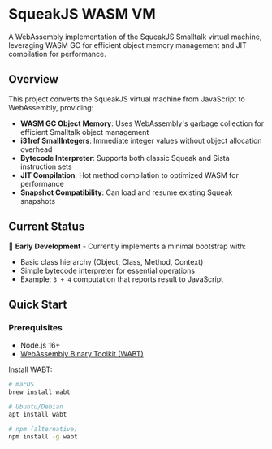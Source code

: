 # SqueakJS WASM VM

A WebAssembly implementation of the SqueakJS Smalltalk virtual machine, leveraging WASM GC for efficient object memory management and JIT compilation for performance.

## Overview

This project converts the SqueakJS virtual machine from JavaScript to WebAssembly, providing:

- **WASM GC Object Memory**: Uses WebAssembly's garbage collection for efficient Smalltalk object management
- **i31ref SmallIntegers**: Immediate integer values without object allocation overhead
- **Bytecode Interpreter**: Supports both classic Squeak and Sista instruction sets
- **JIT Compilation**: Hot method compilation to optimized WASM for performance
- **Snapshot Compatibility**: Can load and resume existing Squeak snapshots

## Current Status

🚧 **Early Development** - Currently implements a minimal bootstrap with:
- Basic class hierarchy (Object, Class, Method, Context)
- Simple bytecode interpreter for essential operations
- Example: `3 + 4` computation that reports result to JavaScript

## Quick Start

### Prerequisites

- Node.js 16+ 
- [WebAssembly Binary Toolkit (WABT)](https://github.com/WebAssembly/wabt)

Install WABT:
```bash
# macOS
brew install wabt

# Ubuntu/Debian
apt install wabt

# npm (alternative)
npm install -g wabt
```